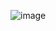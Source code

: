 ![image](https://github.com/Llam-a/Practice_Cpp/assets/115911041/5c5f7304-6ed8-496a-91a7-1db981eef786)


